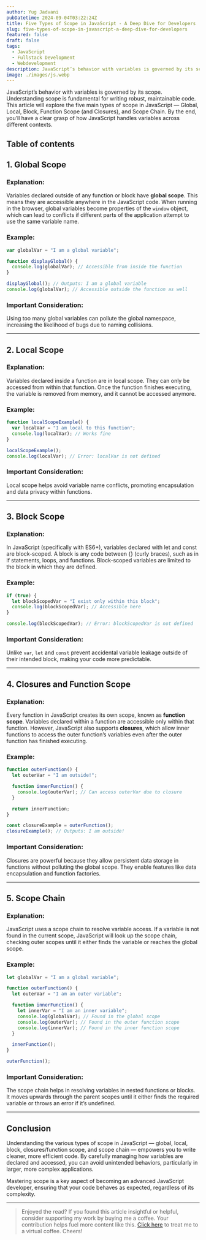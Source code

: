```yaml
---
author: Yug Jadvani
pubDatetime: 2024-09-04T03:22:24Z
title: Five Types of Scope in JavaScript - A Deep Dive for Developers
slug: five-types-of-scope-in-javascript-a-deep-dive-for-developers
featured: false
draft: false
tags:
  - JavaScript
  - Fullstack Development
  - Webdevelopment
description: JavaScript’s behavior with variables is governed by its scope. Understanding scope is fundamental for writing robust, maintainable code.
image: ./images/js.webp
---
```


JavaScript’s behavior with variables is governed by its scope. Understanding scope is fundamental for writing robust, maintainable code. This article will explore the five main types of scope in JavaScript — Global, Local, Block, Function Scope (and Closures), and Scope Chain. By the end, you’ll have a clear grasp of how JavaScript handles variables across different contexts.

## Table of contents

## 1. Global Scope

### Explanation:

Variables declared outside of any function or block have **global scope**. This means they are accessible anywhere in the JavaScript code. When running in the browser, global variables become properties of the `window` object, which can lead to conflicts if different parts of the application attempt to use the same variable name.

### Example:

```javascript
var globalVar = "I am a global variable";

function displayGlobal() {
  console.log(globalVar); // Accessible from inside the function
}

displayGlobal(); // Outputs: I am a global variable
console.log(globalVar); // Accessible outside the function as well
```

### Important Consideration:

Using too many global variables can pollute the global namespace, increasing the likelihood of bugs due to naming collisions.

---

## 2. Local Scope

### Explanation:

Variables declared inside a function are in local scope. They can only be accessed from within that function. Once the function finishes executing, the variable is removed from memory, and it cannot be accessed anymore.

### Example:

```javascript
function localScopeExample() {
  var localVar = "I am local to this function";
  console.log(localVar); // Works fine
}

localScopeExample();
console.log(localVar); // Error: localVar is not defined
```

### Important Consideration:

Local scope helps avoid variable name conflicts, promoting encapsulation and data privacy within functions.

---

## 3. Block Scope

### Explanation:

In JavaScript (specifically with ES6+), variables declared with let and const are block-scoped. A block is any code between {} (curly braces), such as in if statements, loops, and functions. Block-scoped variables are limited to the block in which they are defined.

### Example:

```javascript
if (true) {
  let blockScopedVar = "I exist only within this block";
  console.log(blockScopedVar); // Accessible here
}

console.log(blockScopedVar); // Error: blockScopedVar is not defined
```

### Important Consideration:

Unlike `var`, `let` and `const` prevent accidental variable leakage outside of their intended block, making your code more predictable.

---

## 4. Closures and Function Scope

### Explanation:

Every function in JavaScript creates its own scope, known as **function scope**. Variables declared within a function are accessible only within that function. However, JavaScript also supports **closures**, which allow inner functions to access the outer function’s variables even after the outer function has finished executing.

### Example:

```javascript
function outerFunction() {
  let outerVar = "I am outside!";

  function innerFunction() {
    console.log(outerVar); // Can access outerVar due to closure
  }

  return innerFunction;
}

const closureExample = outerFunction();
closureExample(); // Outputs: I am outside!
```

### Important Consideration:

Closures are powerful because they allow persistent data storage in functions without polluting the global scope. They enable features like data encapsulation and function factories.

---

## 5. Scope Chain

### Explanation:

JavaScript uses a scope chain to resolve variable access. If a variable is not found in the current scope, JavaScript will look up the scope chain, checking outer scopes until it either finds the variable or reaches the global scope.

### Example:

```javascript
let globalVar = "I am a global variable";

function outerFunction() {
  let outerVar = "I am an outer variable";

  function innerFunction() {
    let innerVar = "I am an inner variable";
    console.log(globalVar); // Found in the global scope
    console.log(outerVar); // Found in the outer function scope
    console.log(innerVar); // Found in the inner function scope
  }

  innerFunction();
}

outerFunction();
```

### Important Consideration:

The scope chain helps in resolving variables in nested functions or blocks. It moves upwards through the parent scopes until it either finds the required variable or throws an error if it’s undefined.

---

## Conclusion

Understanding the various types of scope in JavaScript — global, local, block, closures/function scope, and scope chain — empowers you to write cleaner, more efficient code. By carefully managing how variables are declared and accessed, you can avoid unintended behaviors, particularly in larger, more complex applications.

Mastering scope is a key aspect of becoming an advanced JavaScript developer, ensuring that your code behaves as expected, regardless of its complexity.

---

> Enjoyed the read? If you found this article insightful or helpful, consider supporting my work by buying me a coffee. Your contribution helps fuel more content like this. [Click here](https://buymeacoffee.com/yugjadvani9) to treat me to a virtual coffee. Cheers!
